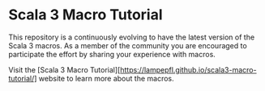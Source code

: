 # Scala 3 Macro Tutorial

This repository is a continuously evolving to have the latest version of the Scala 3 macros. As a member of the community you are encouraged to participate the effort by sharing your experience with macros.

Visit the [Scala 3 Macro Tutorial][https://lampepfl.github.io/scala3-macro-tutorial/] website to learn more about the macros.

